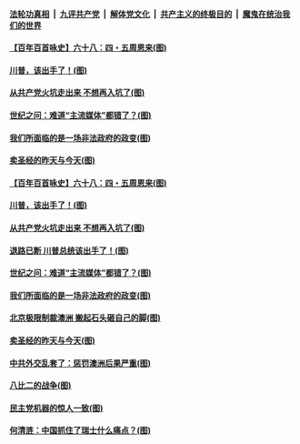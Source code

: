 

####  [法轮功真相](../../../../basic/blob/master/README.md?t=12181903) &nbsp;|&nbsp; [九评共产党](../../../../9ping.md/blob/master/README.md?t=12181903) &nbsp;|&nbsp; [解体党文化](../../../../jtdwh.md/blob/master/README.md?t=12181903)  &nbsp;|&nbsp; [共产主义的终极目的](../../../../gczydzjmd.md/blob/master/README.md?t=12181903) &nbsp;|&nbsp; [魔鬼在统治我们的世界](../../../../mgztzwmdsj.md/blob/master/README.md?t=12181903) 

#### [【百年百首咏史】六十八：四・五周恩来(图)](../pages/p4/956258.md?t=12181903) 

#### [川普，该出手了！(图)](../pages/p4/956204.md?t=12181903) 

#### [从共产党火坑走出来 不想再入坑了(图)](../pages/p4/956196.md?t=12181903) 

#### [世纪之问：难道“主流媒体”都错了？(图)](../pages/p4/956183.md?t=12181903) 

#### [我们所面临的是一场非法政府的政变(图)](../pages/p4/956188.md?t=12181903) 

#### [卖圣经的昨天与今天(图)](../pages/p4/956100.md?t=12181903) 


#### [【百年百首咏史】六十八：四・五周恩来(图)](../pages/p4/956258.md?t=12181903) 



#### [川普，该出手了！(图)](../pages/p4/956204.md?t=12181903) 

#### [从共产党火坑走出来 不想再入坑了(图)](../pages/p4/956196.md?t=12181903) 

#### [退路已断 川普总统该出手了！(图)](../pages/p4/956202.md?t=12181903) 

#### [世纪之问：难道“主流媒体”都错了？(图)](../pages/p4/956183.md?t=12181903) 

#### [我们所面临的是一场非法政府的政变(图)](../pages/p4/956188.md?t=12181903) 

#### [北京极限制裁澳洲 搬起石头砸自己的脚(图)](../pages/p4/956170.md?t=12181903) 




#### [卖圣经的昨天与今天(图)](../pages/p4/956100.md?t=12181903) 

#### [中共外交乱套了：惩罚澳洲后果严重(图)](../pages/p4/956091.md?t=12181903) 


#### [八比二的战争(图)](../pages/p4/956085.md?t=12181903) 

#### [民主党机器的惊人一致(图)](../pages/p4/956081.md?t=12181903) 

#### [何清涟：中国抓住了瑞士什么痛点？(图)](../pages/p4/956076.md?t=12181903) 


